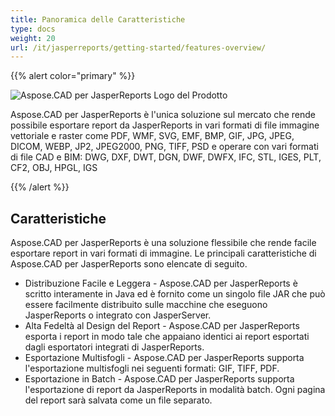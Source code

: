 ```yaml
---
title: Panoramica delle Caratteristiche
type: docs
weight: 20
url: /it/jasperreports/getting-started/features-overview/
---
```


{{% alert color="primary" %}}

![Aspose.CAD per JasperReports Logo del Prodotto](/_assets/home_3.png)

Aspose.CAD per JasperReports è l'unica soluzione sul mercato che rende possibile esportare report da JasperReports in vari formati di file immagine vettoriale e raster come PDF, WMF, SVG, EMF, BMP, GIF, JPG, JPEG, DICOM, WEBP, JP2, JPEG2000, PNG, TIFF, PSD e operare con vari formati di file CAD e BIM: DWG, DXF, DWT, DGN, DWF, DWFX, IFC, STL, IGES, PLT, CF2, OBJ, HPGL, IGS

{{% /alert %}}

## Caratteristiche

Aspose.CAD per JasperReports è una soluzione flessibile che rende facile esportare report in vari formati di immagine. Le principali caratteristiche di Aspose.CAD per JasperReports sono elencate di seguito.

- Distribuzione Facile e Leggera - Aspose.CAD per JasperReports è scritto interamente in Java ed è fornito come un singolo file JAR che può essere facilmente distribuito sulle macchine che eseguono JasperReports o integrato con JasperServer.
- Alta Fedeltà al Design del Report - Aspose.CAD per JasperReports esporta i report in modo tale che appaiano identici ai report esportati dagli esportatori integrati di JasperReports.
- Esportazione Multisfogli - Aspose.CAD per JasperReports supporta l'esportazione multisfogli nei seguenti formati: GIF, TIFF, PDF.
- Esportazione in Batch - Aspose.CAD per JasperReports supporta l'esportazione di report da JasperReports in modalità batch. Ogni pagina del report sarà salvata come un file separato.
